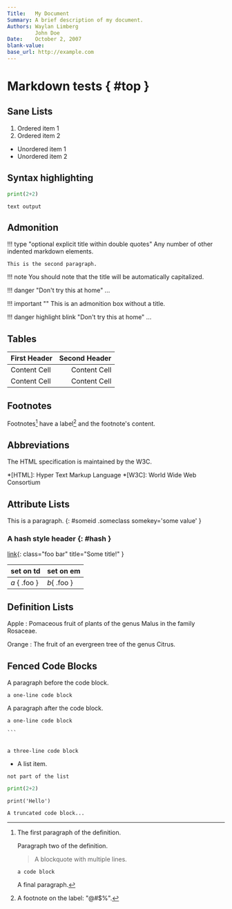 ```yaml
---
Title:   My Document
Summary: A brief description of my document.
Authors: Waylan Limberg
         John Doe
Date:    October 2, 2007
blank-value:
base_url: http://example.com
---
```


# Markdown tests { #top }

## Sane Lists

1. Ordered item 1
2. Ordered item 2

* Unordered item 1
* Unordered item 2

## Syntax highlighting

```python
print(2+2)
```

```
text output
```

## Admonition

!!! type "optional explicit title within double quotes"
    Any number of other indented markdown elements.

    This is the second paragraph.

!!! note
    You should note that the title will be automatically capitalized.

!!! danger "Don't try this at home"
    ...
    
!!! important ""
    This is an admonition box without a title.

!!! danger highlight blink "Don't try this at home"
    ...

## Tables

First Header  | Second Header
------------- | ------------:
Content Cell  | Content Cell
Content Cell  | Content Cell

## Footnotes

Footnotes[^1] have a label[^@#$%] and the footnote's content.

[^1]:
    The first paragraph of the definition.

    Paragraph two of the definition.

    > A blockquote with
    > multiple lines.

        a code block

    A final paragraph.

[^@#$%]: A footnote on the label: "@#$%".

## Abbreviations

The HTML specification
is maintained by the W3C.

*[HTML]: Hyper Text Markup Language
*[W3C]:  World Wide Web Consortium

## Attribute Lists

This is a paragraph.
{: #someid .someclass somekey='some value' }

### A hash style header {: #hash }

[link](#top){: class="foo bar" title="Some title!" }

| set on td    | set on em   |
|--------------|-------------|
| *a* { .foo } | *b*{ .foo } |

## Definition Lists

Apple
:   Pomaceous fruit of plants of the genus Malus in
    the family Rosaceae.

Orange
:   The fruit of an evergreen tree of the genus Citrus.

## Fenced Code Blocks

A paragraph before the code block.

```
a one-line code block
```

A paragraph after the code block.

~~~
a one-line code block
~~~

````
```
````

```

a three-line code block

```

* A list item.
```
not part of the list
```

``` python
print(2+2)
```

``` { .python .foo #example }
print('Hello')
```

``` { .lang linenos=true linenostart=42 hl_lines="43-44 50" title="An Example Code Block" }
A truncated code block...
```
